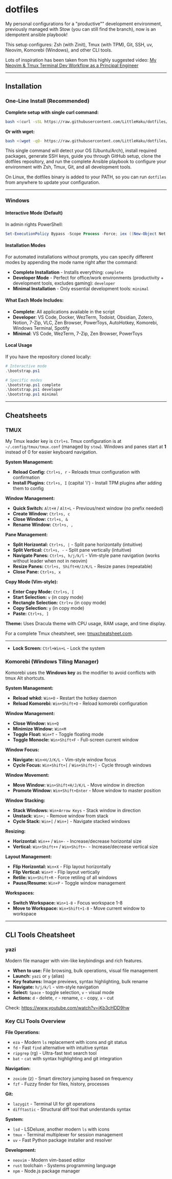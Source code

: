 # dotfiles

My personal configurations for a "productive"" development environment, previously managed with Stow (you can still find the branch), now is an idempotent ansible playbook!

This setup configures: Zsh (with Zinit), Tmux (with TPM), Git, SSH, uv, Neovim, Komorebi (Windows), and other CLI tools.

Lots of inspiration has been taken from this highly suggested video: [My Neovim & Tmux Terminal Dev Workflow as a Principal Engineer](https://www.youtube.com/watch?v=yCgieVu13VQ)

---

## Installation

### One-Line Install (Recommended)

**Complete setup with single curl command:**
```bash
bash <(curl -sSL https://raw.githubusercontent.com/LittleHaku/dotfiles/main/bin/dotfiles)
```

**Or with wget:**
```bash
bash <(wget -qO- https://raw.githubusercontent.com/LittleHaku/dotfiles/main/bin/dotfiles)
```

This single command will detect your OS (Ubuntu/Arch), install required packages, generate SSH keys, guide you through GitHub setup, clone the dotfiles repository, and run the complete Ansible playbook to configure your environment with Zsh, Tmux, Git, and all development tools.

On Linux, the dotfiles binary is added to your PATH, so you can run `dotfiles` from anywhere to update your configuration.

---

### Windows

#### Interactive Mode (Default)
In admin rights PowerShell:
```powershell
Set-ExecutionPolicy Bypass -Scope Process -Force; iex ((New-Object Net.WebClient).DownloadString('https://raw.githubusercontent.com/LittleHaku/dotfiles/main/bootstrap.ps1'))
```

#### Installation Modes
For automated installations without prompts, you can specify different modes by appending the mode name right after the command:

- **Complete Installation** - Installs everything: `complete`
- **Developer Mode** - Perfect for office/work environments (productivity + development tools, excludes gaming): `developer`  
- **Minimal Installation** - Only essential development tools: `minimal`

#### What Each Mode Includes:

- **Complete**: All applications available in the script
- **Developer**: VS Code, Docker, WezTerm, Todoist, Obsidian, Zotero, Notion, 7-Zip, VLC, Zen Browser, PowerToys, AutoHotkey, Komorebi, Windows Terminal, Spotify
- **Minimal**: VS Code, WezTerm, 7-Zip, Zen Browser, PowerToys

#### Local Usage
If you have the repository cloned locally:
```powershell
# Interactive mode
.\bootstrap.ps1

# Specific modes
.\bootstrap.ps1 complete
.\bootstrap.ps1 developer
.\bootstrap.ps1 minimal
```

---

## Cheatsheets

### TMUX

My Tmux leader key is `Ctrl+s`. Tmux configuration is at `~/.config/tmux/tmux.conf` (managed by `stow`).
Windows and panes start at **1** instead of 0 for easier keyboard navigation.

**System Management:**
- **Reload Config:** `Ctrl+s, r` - Reloads tmux configuration with confirmation
- **Install Plugins:** `Ctrl+s, I` (capital 'i') - Install TPM plugins after adding them to config

**Window Management:**
- **Quick Switch:** `Alt+H` / `Alt+L` - Previous/next window (no prefix needed)
- **Create Window:** `Ctrl+s, c`
- **Close Window:** `Ctrl+s, &`
- **Rename Window:** `Ctrl+s, ,`

**Pane Management:**
- **Split Horizontal:** `Ctrl+s, |` - Split pane horizontally (intuitive)
- **Split Vertical:** `Ctrl+s, -` - Split pane vertically (intuitive)
- **Navigate Panes:** `Ctrl+s, h/j/k/l` - Vim-style pane navigation (works without leader when not in neovim)
- **Resize Panes:** `Ctrl+s, Shift+H/J/K/L` - Resize panes (repeatable)
- **Close Pane:** `Ctrl+s, x`

**Copy Mode (Vim-style):**
- **Enter Copy Mode:** `Ctrl+s, [`
- **Start Selection:** `v` (in copy mode)
- **Rectangle Selection:** `Ctrl+v` (in copy mode)
- **Copy Selection:** `y` (in copy mode)
- **Paste:** `Ctrl+s, ]`

**Theme:** Uses Dracula theme with CPU usage, RAM usage, and time display.

For a complete Tmux cheatsheet, see: [tmuxcheatsheet.com](https://tmuxcheatsheet.com/).

---

- **Lock Screen:** `Ctrl+Win+L` - Lock the system

### Komorebi (Windows Tiling Manager)

Komorebi uses the **Windows key** as the modifier to avoid conflicts with tmux Alt shortcuts.

**System Management:**
- **Reload whkd:** `Win+O` - Restart the hotkey daemon
- **Reload Komorebi:** `Win+Shift+O` - Reload komorebi configuration

**Window Management:**
- **Close Window:** `Win+Q`
- **Minimize Window:** `Win+M`
- **Toggle Float:** `Win+T` - Toggle floating mode
- **Toggle Monocle:** `Win+Shift+F` - Full-screen current window

**Window Focus:**
- **Navigate:** `Win+H/J/K/L` - Vim-style window focus
- **Cycle Focus:** `Win+Shift+[` / `Win+Shift+]` - Cycle through windows

**Window Movement:**
- **Move Window:** `Win+Shift+H/J/K/L` - Move window in direction
- **Promote Window:** `Win+Shift+Enter` - Move window to master position

**Window Stacking:**
- **Stack Windows:** `Win+Arrow Keys` - Stack window in direction
- **Unstack:** `Win+;` - Remove window from stack
- **Cycle Stack:** `Win+[` / `Win+]` - Navigate stacked windows

**Resizing:**
- **Horizontal:** `Win++` / `Win+-` - Increase/decrease horizontal size
- **Vertical:** `Win+Shift++` / `Win+Shift+-` - Increase/decrease vertical size

**Layout Management:**
- **Flip Horizontal:** `Win+X` - Flip layout horizontally
- **Flip Vertical:** `Win+Y` - Flip layout vertically
- **Retile:** `Win+Shift+R` - Force retiling of all windows
- **Pause/Resume:** `Win+P` - Toggle window management

**Workspaces:**
- **Switch Workspace:** `Win+1-8` - Focus workspace 1-8
- **Move to Workspace:** `Win+Shift+1-8` - Move current window to workspace

---

## CLI Tools Cheatsheet

### yazi
Modern file manager with vim-like keybindings and rich features.
- **When to use:** File browsing, bulk operations, visual file management
- **Launch:** `yazi` or `y` (alias)
- **Key features:** Image previews, syntax highlighting, bulk rename
- **Navigate:** `h/j/k/l` - vim-style navigation
- **Select:** `Space` - toggle selection, `v` - visual mode
- **Actions:** `d` - delete, `r` - rename, `c` - copy, `x` - cut

Check: https://www.youtube.com/watch?v=iKb3cHDD9hw

### Key CLI Tools Overview

**File Operations:**
- `eza` - Modern `ls` replacement with icons and git status
- `fd` - Fast `find` alternative with intuitive syntax
- `ripgrep` (rg) - Ultra-fast text search tool
- `bat` - `cat` with syntax highlighting and git integration

**Navigation:**
- `zoxide` (z) - Smart directory jumping based on frequency
- `fzf` - Fuzzy finder for files, history, processes

**Git:**
- `lazygit` - Terminal UI for git operations
- `difftastic` - Structural diff tool that understands syntax

**System:**
- `lsd` - LSDeluxe, another modern `ls` with icons
- `tmux` - Terminal multiplexer for session management
- `uv` - Fast Python package installer and resolver

**Development:**
- `neovim` - Modern vim-based editor
- `rust` toolchain - Systems programming language
- `npm` - Node.js package manager
